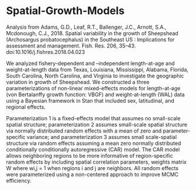 # Spatial-Growth-Models
Analysis from Adams, G.D., Leaf, R.T., Ballenger, J.C., Arnott, S.A., Mcdonough, C.J., 2018. Spatial variability in the growth of Sheepshead (Archosargus probatocephalus) in the Southeast US : Implications for assessment and management. Fish. Res. 206, 35–43. doi:10.1016/j.fishres.2018.04.023

We analyzed fishery-dependent and –independent length-at-age and weight-at-length data from Texas, Louisiana, Mississippi, Alabama, Florida, South Carolina, North Carolina, and Virginia to investigate the geographic variation in growth of Sheepshead. We constructed a three parameterizations of non-linear mixed-effects models for length-at-age (von Bertalanffy growth function: VBGF) and weight-at-length (WAL) data using a Bayesian framework in Stan that included sex, latitudinal, and regional effects. 

Parameterization 1 is a fixed-effects model that assumes no small-scale spatial structure; parameterization 2 assumes small-scale spatial structure via normally distributed random effects with a mean of zero and parameter-specific variance; and parameterization 3 assumes small scale-spatial structure via random effects assuming a mean zero normally distributed conditionally conditionally autoregressive (CAR) model. The CAR model allows neighboring regions to be more informative of region-specific random effects by including spatial correlation parameters, weights matrix W where wi,j = 1 when regions i and j are neighbors. All random effects were parameterized using a non-centered approach to improve MCMC efficiency.
